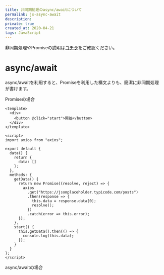 ```yaml
---
title: 非同期処理のasync/awaitについて
permalink: js-async-await
description: 
private: true
created_at: 2020-04-21
tags: JavaScript
---
```


非同期処理やPromiseの説明は[コチラ](/js-asynchronous-promise)をご確認ください。

# async/await
async/awaitを利用すると、Promiseを利用した構文よりも、簡潔に非同期処理が書けます。


Promiseの場合
```vue
<template>
  <div>
    <button @click="start">開始</button>
  </div>
</template>

<script>
import axios from "axios";

export default {
  data() {
    return {
      data: []
    };
  },
  methods: {
    getData() {
      return new Promise((resolve, reject) => {
        axios
          .get("https://jsonplaceholder.typicode.com/posts")
          .then(response => {
            this.data = response.data[0];
            resolve();
          })
          .catch(error => this.error);
      });
    },
    start() {
      this.getData().then(() => {
        console.log(this.data);
      });
    }
  }
};
</script>
```


async/awaitの場合

```
```
